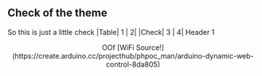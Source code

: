 ## Check of the theme
So this is just a little check
|Table| 1 | 2|
|Check| 3 | 4|
Header 1
<Header 1> OOf
[WiFi Source!] (https://create.arduino.cc/projecthub/phpoc_man/arduino-dynamic-web-control-8da805)

